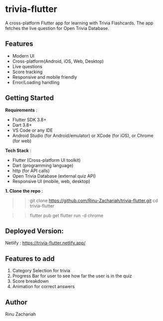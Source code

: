 # trivia-flutter

A cross-platform Flutter app for learning with Trivia Flashcards. The app fetches the live question for Open Trivia Database.

## Features
- Modern UI
- Cross-platform(Android, iOS, Web, Desktop)
- Live questions
- Score tracking
- Responsive and mobile friendly
- Error/Loading handling

## Getting Started

**Requirements** :

- Flutter SDK 3.8+
- Dart 3.8+
- VS Code or any IDE
- Android Studio (for Android/emulator) or XCode (for iOS), or Chrome (for web)

**Tech Stack** :

- Flutter (Cross-platform UI toolkit)
- Dart (programming language)
- http (for API calls)
- Open Trivia Database (external quiz API)
- Responsive UI (mobile, web, desktop)

**1. Clone the repo** :

>> git clone https://github.com/Rinu-Zachariah/trivia-flutter.git
>> cd trivia-flutter

>> flutter pub get
>> flutter run -d chrome  


## Deployed Version:

Netlify : https://trivia-flutter.netlify.app/

## Features to add

1. Category Selection for trivia
2. Progress Bar for user to see how far the user is in the quiz
3. Score breakdown
4. Animation for correct answers

## Author
Rinu Zachariah
